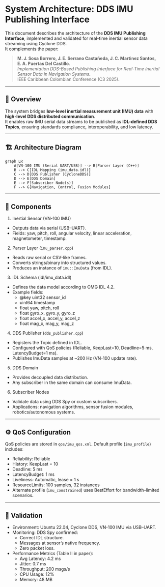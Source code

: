 # System Architecture: DDS IMU Publishing Interface

This document describes the architecture of the **DDS IMU Publishing Interface**, implemented and validated for real-time inertial sensor data streaming using Cyclone DDS.  
It complements the paper:

> **M. J. Sosa Borrero, J. E. Serrano Castañeda, J. C. Martinez Santos, E. A. Puertas Del Castillo**.  
> *Implementation DDS-Based Publishing Interface for Real-Time Inertial Sensor Data in Navigation Systems*.  
> IEEE Caribbean Colombian Conference (C3 2025).

---

## 📑 Overview

The system bridges **low-level inertial measurement unit (IMU) data** with **high-level DDS distributed communication**.  
It enables raw IMU serial data streams to be published as **IDL-defined DDS Topics**, ensuring standards compliance, interoperability, and low latency.

---

## 🏗️ Architecture Diagram

```mermaid 
graph LR
    A[VN-100 IMU (Serial UART/USB)] --> B[Parser Layer (C++)]
    B --> C[IDL Mapping (imu_data.idl)]
    C --> D[DDS Publisher (CycloneDDS)]
    D --> E[DDS Domain]
    E --> F[Subscriber Node(s)]
    F --> G[Navigation, Control, Fusion Modules]
``` 

---

## 🔧 Components

1. Inertial Sensor (VN-100 IMU)
- Outputs data via serial (USB–UART).
- Fields: yaw, pitch, roll, angular velocity, linear acceleration, magnetometer, timestamp.

2. Parser Layer (`imu_parser.cpp`)
- Reads raw serial or CSV-like frames.
- Converts strings/binary into structured values.
- Produces an instance of `imu::ImuData` (from IDL).

3. IDL Schema (idl/imu_data.idl)
- Defines the data model according to OMG IDL 4.2.
- Example fields:
    - @key uint32 sensor_id
    - uint64 timestamp
    - float yaw, pitch, roll
    - float gyro_x, gyro_y, gyro_z
    - float accel_x, accel_y, accel_z
    - float mag_x, mag_y, mag_z

4. DDS Publisher (`dds_publisher.cpp`)
- Registers the Topic defined in IDL.
- Configured with QoS policies (Reliable, KeepLast=10, Deadline=5 ms, LatencyBudget=1 ms).
- Publishes ImuData samples at ~200 Hz (VN-100 update rate).

5. DDS Domain
- Provides decoupled data distribution.
- Any subscriber in the same domain can consume ImuData.

6. Subscriber Nodes
- Validate data using DDS Spy or custom subscribers.
- Applications: navigation algorithms, sensor fusion modules, robotics/autonomous systems.

---

## ⚙️ QoS Configuration

QoS policies are stored in `qos/imu_qos.xml`.
Default profile (`imu_profile`) includes:
- Reliability: Reliable
- History: KeepLast = 10
- Deadline: 5 ms
- LatencyBudget: 1 ms
- Liveliness: Automatic, lease = 1 s
- ResourceLimits: 100 samples, 32 instances
- Alternate profile (`imu_constrained`) uses BestEffort for bandwidth-limited scenarios.

---

## 🧪 Validation

- Environment: Ubuntu 22.04, Cyclone DDS, VN-100 IMU via USB–UART.
- Monitoring: DDS Spy confirmed:
    - Correct IDL structure.
    - Messages at sensor’s native frequency.
    - Zero packet loss.
- Performance Metrics (Table II in paper):
    - Avg Latency: 4.2 ms
    - Jitter: 0.7 ms
    - Throughput: 200 msgs/s
    - CPU Usage: 12%
    - Memory: 48 MB